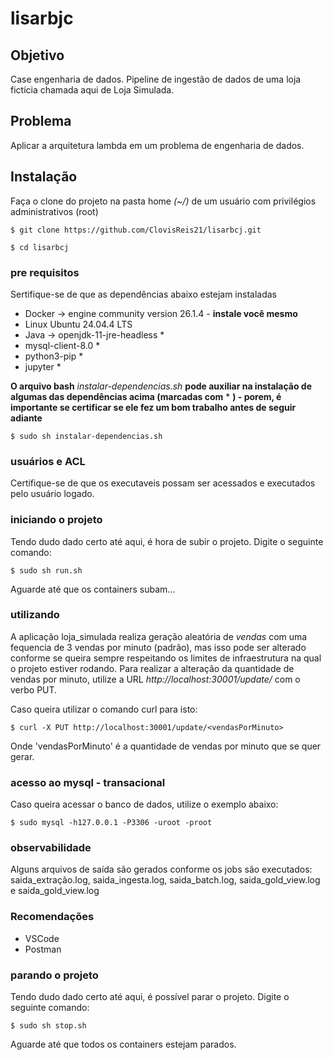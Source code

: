 # lisarbjc

## Objetivo

Case engenharia de dados. Pipeline de ingestão de dados de uma loja fictícia chamada aqui de Loja Simulada.

## Problema

Aplicar a arquitetura lambda em um problema de engenharia de dados.

## Instalação

Faça o clone do projeto na pasta home *(~/)* de um usuário com privilégios administrativos (root)
```
$ git clone https://github.com/ClovisReis21/lisarbcj.git

$ cd lisarbcj
```

### pre requisitos

Sertifique-se de que as dependências abaixo estejam instaladas

* Docker -> engine community version 26.1.4 - **instale você mesmo**
* Linux Ubuntu 24.04.4 LTS
* Java -> openjdk-11-jre-headless   *
* mysql-client-8.0  *
* python3-pip   *
* jupyter   *

**O arquivo bash** *instalar-dependencias.sh* **pode auxiliar na instalação de algumas das dependências acima (marcadas com** * **) - porem, é importante se certificar se ele fez um bom trabalho antes de seguir adiante**
```
$ sudo sh instalar-dependencias.sh
```
### usuários e ACL
Certifique-se de que os executaveis possam ser acessados e executados pelo usuário logado.

### iniciando o projeto
Tendo dudo dado certo até aqui, é hora de subir o projeto.
Digite o seguinte comando:
```
$ sudo sh run.sh
```
Aguarde até que os containers subam...

### utilizando
A aplicação loja_simulada realiza geração aleatória de *vendas* com uma fequencia de 3 vendas por minuto (padrão), mas isso pode ser alterado conforme se queira sempre respeitando os limites de infraestrutura na qual o projeto estiver rodando.
Para realizar a alteração da quantidade de vendas por minuto, utilize a URL *http://localhost:30001/update/<vendasPorMinuto>* com o verbo PUT.

Caso queira utilizar o comando curl para isto:
```
$ curl -X PUT http://localhost:30001/update/<vendasPorMinuto>
```
Onde 'vendasPorMinuto' é a quantidade de vendas por minuto que se quer gerar.

### acesso ao mysql - transacional
Caso queira acessar o banco de dados, utilize o exemplo abaixo:
```
$ sudo mysql -h127.0.0.1 -P3306 -uroot -proot
```

### observabilidade
Alguns arquivos de saída são gerados conforme os jobs são executados: saida_extração.log, saida_ingesta.log, saida_batch.log, saida_gold_view.log e saida_gold_view.log

### Recomendações
* VSCode
* Postman


### parando o projeto
Tendo dudo dado certo até aqui, é possível parar o projeto.
Digite o seguinte comando:
```
$ sudo sh stop.sh
```
Aguarde até que todos os containers estejam parados.